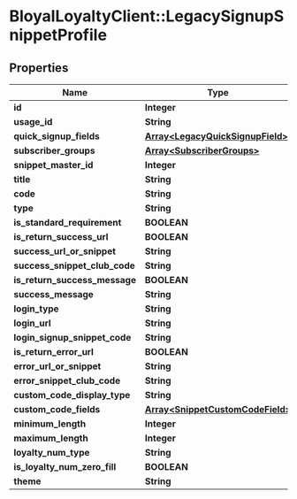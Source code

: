 # BloyalLoyaltyClient::LegacySignupSnippetProfile

## Properties
Name | Type | Description | Notes
------------ | ------------- | ------------- | -------------
**id** | **Integer** |  | [optional] 
**usage_id** | **String** |  | [optional] 
**quick_signup_fields** | [**Array&lt;LegacyQuickSignupField&gt;**](LegacyQuickSignupField.md) |  | [optional] 
**subscriber_groups** | [**Array&lt;SubscriberGroups&gt;**](SubscriberGroups.md) |  | [optional] 
**snippet_master_id** | **Integer** |  | [optional] 
**title** | **String** |  | [optional] 
**code** | **String** |  | [optional] 
**type** | **String** |  | [optional] 
**is_standard_requirement** | **BOOLEAN** |  | [optional] 
**is_return_success_url** | **BOOLEAN** |  | [optional] 
**success_url_or_snippet** | **String** |  | [optional] 
**success_snippet_club_code** | **String** |  | [optional] 
**is_return_success_message** | **BOOLEAN** |  | [optional] 
**success_message** | **String** |  | [optional] 
**login_type** | **String** |  | [optional] 
**login_url** | **String** |  | [optional] 
**login_signup_snippet_code** | **String** |  | [optional] 
**is_return_error_url** | **BOOLEAN** |  | [optional] 
**error_url_or_snippet** | **String** |  | [optional] 
**error_snippet_club_code** | **String** |  | [optional] 
**custom_code_display_type** | **String** |  | [optional] 
**custom_code_fields** | [**Array&lt;SnippetCustomCodeField&gt;**](SnippetCustomCodeField.md) |  | [optional] 
**minimum_length** | **Integer** |  | [optional] 
**maximum_length** | **Integer** |  | [optional] 
**loyalty_num_type** | **String** |  | [optional] 
**is_loyalty_num_zero_fill** | **BOOLEAN** |  | [optional] 
**theme** | **String** |  | [optional] 

